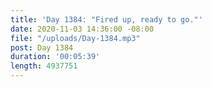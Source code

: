 ```yaml
---
title: 'Day 1384: "Fired up, ready to go."'
date: 2020-11-03 14:36:00 -08:00
file: "/uploads/Day-1384.mp3"
post: Day 1384
duration: '00:05:39'
length: 4937751
---
```


